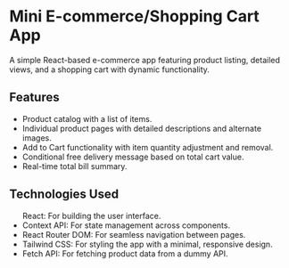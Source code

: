 <h1>Mini E-commerce/Shopping Cart App</h1>

<p>A simple React-based e-commerce app featuring product listing, detailed views, and a shopping cart with dynamic functionality.</p>

<h2>Features</h2>
<ul>
<li>Product catalog with a list of items.</li>
<li>Individual product pages with detailed descriptions and alternate images.</li>
<li>Add to Cart functionality with item quantity adjustment and removal.</li>
<li>Conditional free delivery message based on total cart value.</li>
<li>Real-time total bill summary.</li>
</ul>
<h2>Technologies Used</h2>
<ul>React: For building the user interface.</li>
<li>Context API: For state management across components.</li>
<li>React Router DOM: For seamless navigation between pages.</li>
<li>Tailwind CSS: For styling the app with a minimal, responsive design.</li>
<li>Fetch API: For fetching product data from a dummy API.</li>
</ul>
